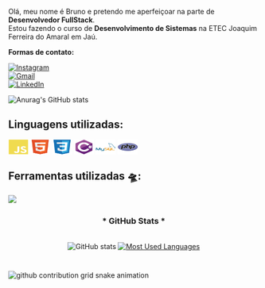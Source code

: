 <p align="left">
  Olá, meu nome é Bruno e pretendo me aperfeiçoar na parte de <strong>Desenvolvedor FullStack</strong>.<br>
  Estou fazendo o curso de <strong>Desenvolvimento de Sistemas</strong> na ETEC Joaquim Ferreira do Amaral em Jaú.
</p>

<strong>Formas de contato:</strong>

[![Instagram](https://img.shields.io/badge/Instagram-E4405F?style=for-the-badge&logo=instagram&logoColor=white)](https://www.instagram.com/bruno_freitas.bjj/)  
[![Gmail](https://img.shields.io/badge/Gmail-D14836?style=for-the-badge&logo=gmail&logoColor=white)](mailto:brunootaviocostadefreitas@gmail.com)  
[![LinkedIn](https://img.shields.io/badge/LinkedIn-0077B5?style=for-the-badge&logo=linkedin&logoColor=white)](https://www.linkedin.com/in/bruno-freitas-620ba82b3/)


![Anurag's GitHub stats](https://github-readme-stats.vercel.app/api?username=BrunoFreitas09&show_icons=true&theme=dracula)<p>




<strong><h2>Linguagens utilizadas:</h2></strong>

<div style="display: inline_block">
  <img align="center" alt="JavaScript" height="30" width="40" src="https://raw.githubusercontent.com/devicons/devicon/master/icons/javascript/javascript-plain.svg">
  <img align="center" alt="HTML" height="30" width="40" src="https://raw.githubusercontent.com/devicons/devicon/master/icons/html5/html5-original.svg">
  <img align="center" alt="CSS" height="30" width="40" src="https://raw.githubusercontent.com/devicons/devicon/master/icons/css3/css3-original.svg">
  <img align="center" alt="CSharp" height="30" width="40" src="https://raw.githubusercontent.com/devicons/devicon/master/icons/csharp/csharp-original.svg">
  <img align="center" alt="MySQL" height="30" width="40" src="https://raw.githubusercontent.com/devicons/devicon/master/icons/mysql/mysql-original-wordmark.svg">
  <img align="center" alt="PHP" height="30" width="40" src="https://raw.githubusercontent.com/devicons/devicon/master/icons/php/php-original.svg">
</div>

<h2><strong> Ferramentas utilizadas 🛸:</strong></h2>
<a href="https://skillicons.dev">
  <img src="https://skillicons.dev/icons?i=visualstudio,vscode,github" />
</a>

<div style="text-align: center;" align="center">
  <h3>* GitHub Stats *</h3>
  <br>
  <img src="https://github-readme-stats-git-masterrstaa-rickstaa.vercel.app/api?username=Brunofreitas09&hide_title=true&show_icons=true&include_all_commits=false&count_private=true&line_height=25&hide=issues&bg_color=282a36&title_color=ff79c6&text_color=f8f8f2&border_radius=3&border_color=bd93f9&icon_color=ff79c6&theme=dracula" alt="GitHub stats">

  <a href="https://github.com/Brunofreitas09/github-readme-stats">
    <img src="https://github-readme-stats-git-masterrstaa-rickstaa.vercel.app/api/top-langs/?username=Brunofreitas09&line_height=10&card_width=290&layout=compact&hide_title=false&count_private=true&langs_count=4&show_icons=true&title_color=ff79c6&hide=html,scss,less&bg_color=282a36&text_color=f8f8f2&border_radius=3&border_color=bd93f9" alt="Most Used Languages">
  </a>
</div>

#

<picture align="center">
  <source media="(prefers-color-scheme: dark)" srcset="https://raw.githubusercontent.com/Brunofreitas09/Brunofreitas09/output/github-contribution-grid-snake-dark.svg">
  <source media="(prefers-color-scheme: light)" srcset="https://raw.githubusercontent.com/Brunofreitas09/Brunofreitas09/output/github-contribution-grid-snake-dark.svg">
  <img align="center" alt="github contribution grid snake animation" src="https://raw.githubusercontent.com/Brunofreitas09/Brunofreitas09/output/github-contribution-grid-snake.svg">
</picture>

